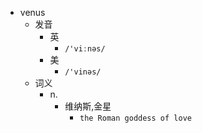 - venus
  - 发音
    - 英
      - `/'viːnəs/`
    - 美
      - `/'vinəs/`
  - 词义
    - n.
      - 维纳斯,金星
        - `the Roman goddess of love `
